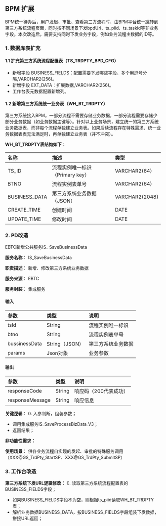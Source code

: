 ## BPM 扩展
BPM统一待办后，用户发起、审批、查看第三方流程时，由BPM平台统一跳转到第三方系统流程页面，同时按不同场景下发bpdUri、ts_piid、ts_taskid等非业务字段。本次改造后，需要支持同时下发业务字段，例如业务流程主数据的ID等。

### 1.  数据库表扩充

#### 1.1 扩充第三方系统流程配置表（TS_TRDPTY_BPD_CFG）

- 新增字段 BUSINESS_FIELDS：配置需要下发哪些字段，多个用逗号分隔,VARCHAR2(256)。
- 新增字段 EXT_DATA：扩展数据,VARCHAR2(256)。
- 工作台表元数据配置新增列。

#### 1.2 新增第三方系统统一业务表（WH_BT_TRDPTY）

第三方系统接入BPM，一部分流程不需要存储业务数据，一部分流程需要存储少部分业务数据（如业务数据主键等）。针对以上业务场景，建立统一的第三方系统业务数据表，而非每个流程单独建立业务表。如果后续流程存在特殊需求、统一业务数据表表无法满足时，再单独建立业务表（并不冲突）。

**WH_BT_TRDPTY表结构如下：**

名称|描述|类型
:--|:--|:--
TS_ID|流程实例唯一标识（Primary key）|VARCHAR2(64)
BTNO|流程实例表单号|VARCHAR2(64)
BUSINESS_DATA|第三方系统业务数据（JSON）|VARCHAR2(2048)
CREATE_TIME|创建时间|DATE
UPDATE_TIME|修改时间|DATE
   
### 2.  PD改造

EBTC新增公共服务IS_ SaveBusinessData

**服务名称：** IS_SaveBusinessData

**职责描述：** 新增、修改第三方系统业务数据

**服务来源：** EBTC

**服务封装：** 集成服务

#### 输入 

参数|类型|说明
:--|:--|:--
tsId|String|流程实例唯一标识
btno|String|流程实例表单号
bussinessData|String（JSON）|第三方系统业务数据
params|Json对象|业务参数

#### 输出

参数|类型|说明
:--|:--|:--
responseCode|String|响应码（200代表成功）
responseMessage|String|响应信息

**关键逻辑：**
0. 入参判断，组装参数；
- 调用集成服务IS_SaveProcessBizData_V3；
- 返回结果；

**非功能性需求：**

**使用场景：** 供各业务流程自实现的发起、审批的特殊服务调用（XXX@GS_TrdPty_StartSP、XXX@GS_TrdPty_SubmitSP）

### 3.  工作台改造

**第三方系统下发URL逻辑修改：**
0. 读取第三方系统流程配置表的BUSINESS_FIELDS字段；
- 如果BUSINESS_FIELDS字段不为空，则根据ts_piid读取WH_BT_TRDPTY表；
- 解析业务数据BUSINESS_DATA，按BUSINESS_FIELDS字段组装下发数据，拼接URL返回；
